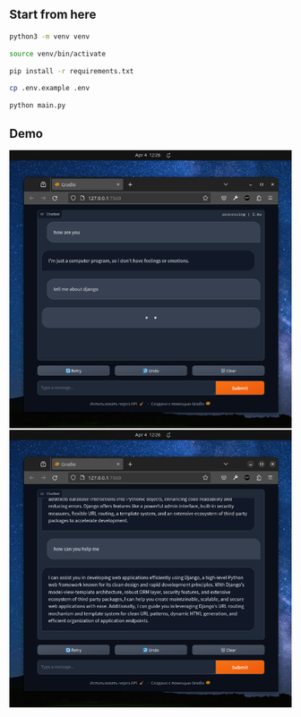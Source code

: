 ## Start from here

```bash
python3 -m venv venv
```

```bash
source venv/bin/activate
```

```bash
pip install -r requirements.txt
```

```bash
cp .env.example .env
```

```bash
python main.py
```

## Demo

![Demo Image](media/demo1.png)
![Demo Image](media/demo3.png)
